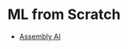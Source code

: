 # ML from Scratch

- [Assembly AI](https://www.youtube.com/playlist?list=PLcWfeUsAys2k_xub3mHks85sBHZvg24Jd)
